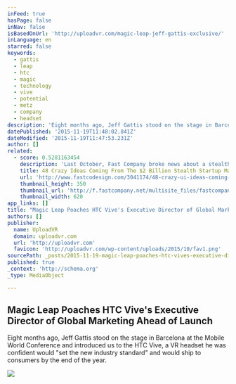 ```yaml
---
inFeed: true
hasPage: false
inNav: false
isBasedOnUrl: 'http://uploadvr.com/magic-leap-jeff-gattis-exclusive/'
inLanguage: en
starred: false
keywords:
  - gattis
  - leap
  - htc
  - magic
  - technology
  - vive
  - potential
  - metz
  - company
  - headset
description: 'Eight months ago, Jeff Gattis stood on the stage in Barcelona at the Mobile World Conference and introduced us to the HTC Vive, a VR headset he was confident would "set the new industry standard" and would ship to consumers by the end of the year.'
datePublished: '2015-11-19T11:48:02.841Z'
dateModified: '2015-11-19T11:47:53.231Z'
author: []
related:
  - score: 0.5281163454
    description: 'Last October, Fast Company broke news about a stealth startup named Magic Leap that had raised $542 million in a round of financing led by Google. Names attached ranged from the mobile hardware makers at Qualcomm to the special effects studio Weta. But what the heck were they building?'
    title: 48 Crazy Ideas Coming From The $2 Billion Stealth Startup Magic Leap
    url: 'http://www.fastcodesign.com/3041174/48-crazy-ui-ideas-coming-from-the-500-million-stealth-startup-magic-leap'
    thumbnail_height: 350
    thumbnail_url: 'http://f.fastcompany.net/multisite_files/fastcompany/imagecache/620x350/poster/2015/01/3041174-poster-p-1-48-crazy-ui-ideas-coming-from-the-500-million-stealth-startup-magic-leap.jpg'
    thumbnail_width: 620
app_links: []
title: "Magic Leap Poaches HTC Vive's Executive Director of Global Marketing Ahead of Launch [Exclusive] - UploadVR"
authors: []
publisher:
  name: UploadVR
  domain: uploadvr.com
  url: 'http://uploadvr.com'
  favicon: 'http://uploadvr.com/wp-content/uploads/2015/10/fav1.png'
sourcePath: _posts/2015-11-19-magic-leap-poaches-htc-vives-executive-director-of-global-m.md
published: true
_context: 'http://schema.org'
_type: MediaObject

---
```

<article style=""><h1>Magic Leap Poaches HTC Vive's Executive Director of Global Marketing Ahead of Launch</h1><p>Eight months ago, Jeff Gattis stood on the stage in Barcelona at the Mobile World Conference and introduced us to the HTC Vive, a VR headset he was confident would "set the new industry standard" and would ship to consumers by the end of the year.</p><img src="http://uploadvr.com/wp-content/uploads/2015/11/Jeff-Gattis-on-stage-introducing-the-htc-vive.jpg" /></article>